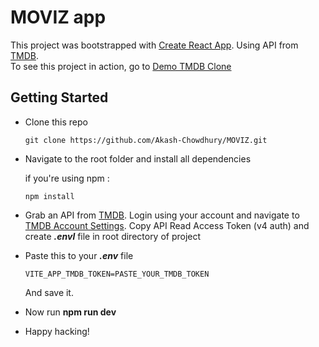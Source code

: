 # MOVIZ app

This project was bootstrapped with [Create React App](https://github.com/facebook/create-react-app). Using API from [TMDB](https://www.themoviedb.org).<br>
To see this project in action, go to [Demo TMDB Clone](https://tmdb-clone.firebaseapp.com)

## Getting Started

- Clone this repo

  ```
  git clone https://github.com/Akash-Chowdhury/MOVIZ.git
  ```

- Navigate to the root folder and install all dependencies


  if you're using npm :

  ```
  npm install
  ```

- Grab an API from [TMDB](https://www.themoviedb.org). Login using your account and navigate to [TMDB Account Settings](https://www.themoviedb.org/settings/api). Copy API Read Access Token (v4 auth) and create **_.envl_** file in root directory of project

- Paste this to your **_.env_** file

  ```
  VITE_APP_TMDB_TOKEN=PASTE_YOUR_TMDB_TOKEN
  ```

  And save it.

- Now run **npm run dev**

- Happy hacking!

